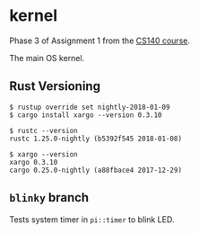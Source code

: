 # kernel
Phase 3 of Assignment 1 from the [CS140 course](https://cs140e.sergio.bz/assignments/1-shell/).

The main OS kernel.

## Rust Versioning
```
$ rustup override set nightly-2018-01-09
$ cargo install xargo --version 0.3.10

$ rustc --version
rustc 1.25.0-nightly (b5392f545 2018-01-08)

$ xargo --version
xargo 0.3.10
cargo 0.25.0-nightly (a88fbace4 2017-12-29)
```


## `blinky` branch
Tests system timer in `pi::timer` to blink LED.

